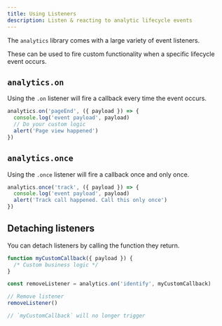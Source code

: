 ```yaml
---
title: Using Listeners
description: Listen & reacting to analytic lifecycle events
---
```


The `analytics` library comes with a large variety of event listeners.

These can be used to fire custom functionality when a specific lifecycle event occurs.

## `analytics.on`

Using the `.on` listener will fire a callback every time the event occurs.

```js
analytics.on('pageEnd', ({ payload }) => {
  console.log('event payload', payload)
  // Do your custom logic
  alert('Page view happened')
})
```


## `analytics.once`

Using the `.once` listener will fire a callback once and only once.

```js
analytics.once('track', ({ payload }) => {
  console.log('event payload', payload)
  alert('Track call happened. Call this only once')
})
```

## Detaching listeners

You can detach listeners by calling the function they return.


```js
function myCustomCallback({ payload }) {
  /* Custom business logic */
}

const removeListener = analytics.on('identify', myCustomCallback)

// Remove listener
removeListener()

// `myCustomCallback` will no longer trigger
```
